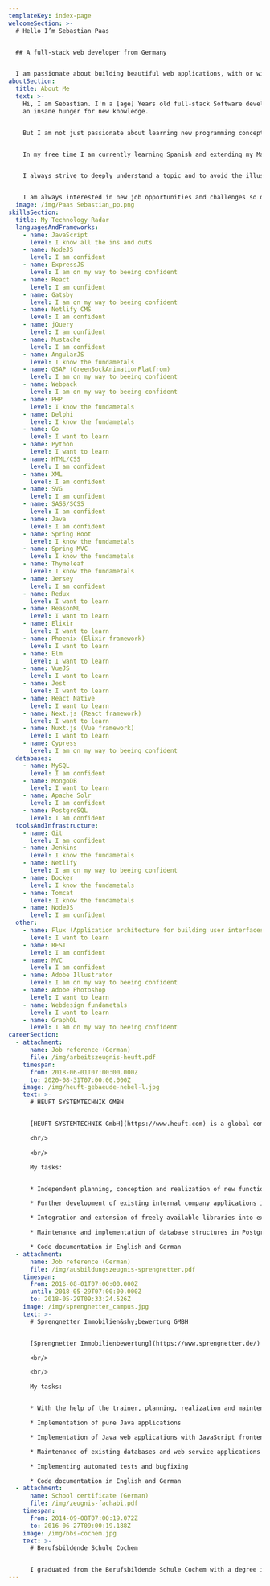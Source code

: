 ```yaml
---
templateKey: index-page
welcomeSection: >-
  # Hello I’m Sebastian Paas


  ## A full-stack web developer from Germany


  I am passionate about building beautiful web applications, with or without animations. But I don't just play with JavaScript and CSS. Find out what else I know on my [Technology Radar](/#skills). Everything else I can learn on the fly.
aboutSection:
  title: About Me
  text: >-
    Hi, I am Sebastian. I'm a [age] Years old full-stack Software developer with
    an insane hunger for new knowledge.


    But I am not just passionate about learning new programming concepts, languages, frameworks or patterns. I also love to know the application of my software solutions. May that be the process of inspecting bottles for foreign objects or real estate valuation. Not knowing why I have to solve a problem is hard to bear for me. 


    In my free time I am currently learning Spanish and extending my Math knowledge. At the same time I try to constantly improve my learning technique and approaches to become more time efficient in the process. My favorite book about learning is currently "[A mind for numbers](https://www.amazon.de/-/en/Barbara-Oakley-ebook/dp/B00G3L19ZU)" by Ph.D. Barbara Oakley. 


    I always strive to deeply understand a topic and to avoid the illusion of competence by focusing on the areas I find the most difficult. 


    I am always interested in new job opportunities and challenges so don't hesitate to [contact me](/contact).
  image: /img/Paas Sebastian_pp.png
skillsSection:
  title: My Technology Radar
  languagesAndFrameworks:
    - name: JavaScript
      level: I know all the ins and outs
    - name: NodeJS
      level: I am confident
    - name: ExpressJS
      level: I am on my way to beeing confident
    - name: React
      level: I am confident
    - name: Gatsby
      level: I am on my way to beeing confident
    - name: Netlify CMS
      level: I am confident
    - name: jQuery
      level: I am confident
    - name: Mustache
      level: I am confident
    - name: AngularJS
      level: I know the fundametals
    - name: GSAP (GreenSockAnimationPlatfrom)
      level: I am on my way to beeing confident
    - name: Webpack
      level: I am on my way to beeing confident
    - name: PHP
      level: I know the fundametals
    - name: Delphi
      level: I know the fundametals
    - name: Go
      level: I want to learn
    - name: Python
      level: I want to learn
    - name: HTML/CSS
      level: I am confident
    - name: XML
      level: I am confident
    - name: SVG
      level: I am confident
    - name: SASS/SCSS
      level: I am confident
    - name: Java
      level: I am confident
    - name: Spring Boot
      level: I know the fundametals
    - name: Spring MVC
      level: I know the fundametals
    - name: Thymeleaf
      level: I know the fundametals
    - name: Jersey
      level: I am confident
    - name: Redux
      level: I want to learn
    - name: ReasonML
      level: I want to learn
    - name: Elixir
      level: I want to learn
    - name: Phoenix (Elixir framework)
      level: I want to learn
    - name: Elm
      level: I want to learn
    - name: VueJS
      level: I want to learn
    - name: Jest
      level: I want to learn
    - name: React Native
      level: I want to learn
    - name: Next.js (React framework)
      level: I want to learn
    - name: Nuxt.js (Vue framework)
      level: I want to learn
    - name: Cypress
      level: I am on my way to beeing confident
  databases:
    - name: MySQL
      level: I am confident
    - name: MongoDB
      level: I want to learn
    - name: Apache Solr
      level: I am confident
    - name: PostgreSQL
      level: I am confident
  toolsAndInfrastructure:
    - name: Git
      level: I am confident
    - name: Jenkins
      level: I know the fundametals
    - name: Netlify
      level: I am on my way to beeing confident
    - name: Docker
      level: I know the fundametals
    - name: Tomcat
      level: I know the fundametals
    - name: NodeJS
      level: I am confident
  other:
    - name: Flux (Application architecture for building user interfaces)
      level: I want to learn
    - name: REST
      level: I am confident
    - name: MVC
      level: I am confident
    - name: Adobe Illustrator
      level: I am on my way to beeing confident
    - name: Adobe Photoshop
      level: I want to learn
    - name: Webdesign fundametals
      level: I want to learn
    - name: GraphQL
      level: I am on my way to beeing confident
careerSection:
  - attachment:
      name: Job reference (German)
      file: /img/arbeitszeugnis-heuft.pdf
    timespan:
      from: 2018-06-01T07:00:00.000Z
      to: 2020-08-31T07:00:00.000Z
    image: /img/heuft-gebaeude-nebel-l.jpg
    text: >-
      # HEUFT SYSTEMTECHNIK GMBH


      [HEUFT SYSTEMTECHNIK GmbH](https://www.heuft.com) is a global company in the field of control and inspection technology for the beverage, food and pharmaceutical industries. Its devices ensure that dangers such as foreign objects are identified during the filling process and that faulty containers are safely rejected so that only flawless products reach the market. HEUFT works towards this goal of consumer safety with over 1,200 employees at 19 locations worldwide.

      <br/>

      <br/>

      My tasks:


      * Independent planning, conception and realization of new functions in internal company applications.

      * Further development of existing internal company applications in Java and JavaScript

      * Integration and extension of freely available libraries into existing applications

      * Maintenance and implementation of database structures in Postgres and Apache Solr

      * Code documentation in English and German
  - attachment:
      name: Job reference (German)
      file: /img/ausbildungszeugnis-sprengnetter.pdf
    timespan:
      from: 2016-08-01T07:00:00.000Z
      until: 2018-05-29T07:00:00.000Z
      to: 2018-05-29T09:33:24.526Z
    image: /img/sprengnetter_campus.jpg
    text: >-
      # Sprengnetter Immobilien&shy;bewertung GMBH


      [Sprengnetter Immobilienbewertung](https://www.sprengnetter.de/) is a modern, medium-sized company with around 250 employees. With almost 40 years of market experience, Sprengnetter is one of the most important experts in German for real estate valuation. The complete range of services for real estate valuation is unique in Europe and includes appraisal and valuation services, consulting services, software solutions, technical literature, market research, education and training including expert certification according to ISO 17024. The major players in the German and international lending industry as well as many thousands of individual players in the real estate industry rely on these solutions. The company has several branches in Germany and is also active in Austria.

      <br/>

      <br/>

      My tasks:


      * With the help of the trainer, planning, realization and maintenance of projects.

      * Implementation of pure Java applications

      * Implementation of Java web applications with JavaScript frontend

      * Maintenance of existing databases and web service applications

      * Implementing automated tests and bugfixing

      * Code documentation in English and German
  - attachment:
      name: School certificate (German)
      file: /img/zeugnis-fachabi.pdf
    timespan:
      from: 2014-09-08T07:00:19.072Z
      to: 2016-06-27T09:00:19.188Z
    image: /img/bbs-cochem.jpg
    text: >-
      # Berufsbildende Schule Cochem


      I graduated from the Berufsbildende Schule Cochem with a degree in IT systems. Together with my apprenticeship as a Computer Science Expert for Software Development I achieved the advanced technical college entrance qualification. At the Berufsbildende Schule Cochem I learned the basics of programming in Delphi, C++ and PHP with HTML and CSS.
---
```

